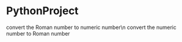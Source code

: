 # PythonProject
convert the Roman number to numeric number\n
convert the numeric number to Roman number
